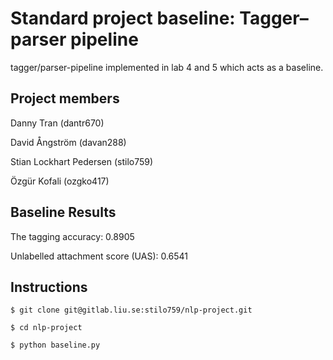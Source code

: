# Standard project baseline: Tagger–parser pipeline

tagger/parser-pipeline implemented in lab 4 and 5 which acts as a baseline.

## Project members

Danny Tran (dantr670)

David Ångström (davan288)

Stian Lockhart Pedersen (stilo759)

Özgür Kofali (ozgko417)

## Baseline Results

The tagging accuracy: 0.8905

Unlabelled attachment score (UAS): 0.6541

## Instructions

```$ git clone git@gitlab.liu.se:stilo759/nlp-project.git```

```$ cd nlp-project```

```$ python baseline.py```
